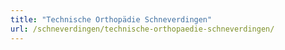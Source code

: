 ```yaml
---
title: "Technische Orthopädie Schneverdingen"
url: /schneverdingen/technische-orthopaedie-schneverdingen/
---
```

